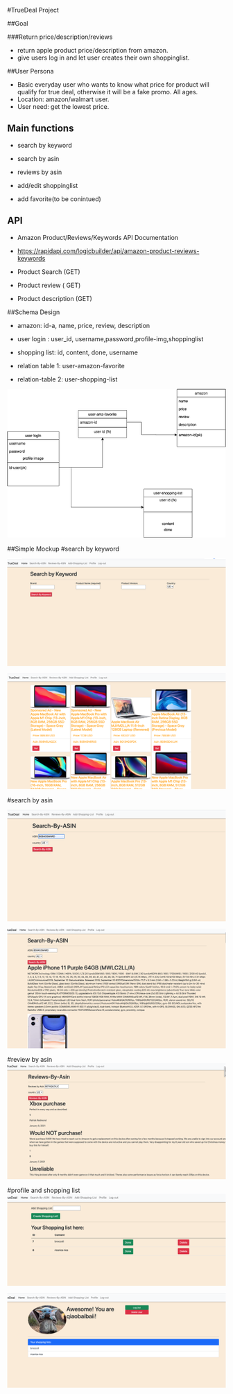 #TrueDeal Project 


##Goal

###Return price/description/reviews

- return apple product price/description from amazon.
- give users log in and let user creates their own shoppinglist.


##User Persona
 
-  Basic everyday user who wants to know what price for product will qualify for true deal, otherwise it will be a fake promo.
All ages. 
- Location:  amazon/walmart user.
- User need: get the lowest price.

## Main functions

- search by keyword

- search by asin

- reviews by asin

- add/edit shoppinglist

- add favorite(to be conintued)


## API
- Amazon Product/Reviews/Keywords API Documentation

- https://rapidapi.com/logicbuilder/api/amazon-product-reviews-keywords

- Product Search (GET)
- Product review ( GET)
- Product description (GET)

##Schema Design

- amazon: id-a, name, price, review, description

- user login : user_id, username,password,profile-img,shoppinglist
- shopping list: id, content, done, username



- relation table 1:
user-amazon-favorite

- relation-table 2:
user-shopping-list

![schema image here](./truedealschema.png)

##Simple Mockup
#search by keyword

![mockup image here](mockup/1.png)

![mockup image here](mockup/2.png)

#search by asin

![mockup image here](mockup/3.png)

![mockup image here](mockup/4.png)

#review by asin
![mockup image here](mockup/5.png)

#profile and shopping list
![mockup image here](mockup/6.png)

![mockup image here](mockup/7.png)

